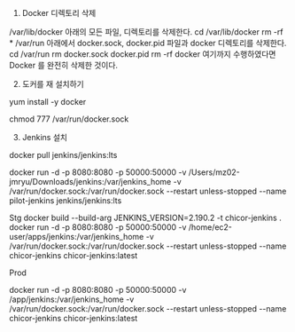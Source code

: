 
1. Docker 디렉토리 삭제 

/var/lib/docker 아래의 모든 파일, 디렉토리를 삭제한다.
cd /var/lib/docker
rm -rf *
/var/run 아래에서 docker.sock, docker.pid 파일과 docker 디렉토리를 삭제한다.
cd /var/run
rm docker.sock docker.pid
rm -rf docker
여기까지 수행하였다면 Docker 를 완전히 삭제한 것이다.

2. 도커를 재 설치하기

yum install -y docker 

chmod 777 /var/run/docker.sock

3. Jenkins 설치 

docker pull jenkins/jenkins:lts

docker run -d -p 8080:8080 -p 50000:50000 -v /Users/mz02-jmryu/Downloads/jenkins:/var/jenkins_home -v /var/run/docker.sock:/var/run/docker.sock --restart unless-stopped --name pilot-jenkins jenkins/jenkins:lts

Stg
docker build --build-arg JENKINS_VERSION=2.190.2 -t chicor-jenkins .
docker run -d -p 8080:8080 -p 50000:50000  -v /home/ec2-user/apps/jenkins:/var/jenkins_home -v /var/run/docker.sock:/var/run/docker.sock --restart unless-stopped  --name chicor-jenkins chicor-jenkins:latest

Prod 

docker run -d -p 8080:8080 -p 50000:50000  -v /app/jenkins:/var/jenkins_home -v /var/run/docker.sock:/var/run/docker.sock --restart unless-stopped  --name chicor-jenkins chicor-jenkins:latest

